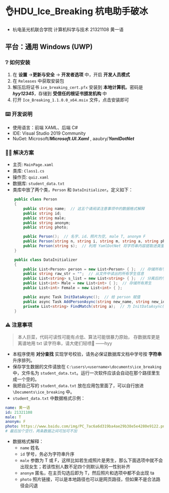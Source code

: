 # 👌HDU_Ice_Breaking 杭电助手破冰

- 杭电圣光机联合学院  计算机科学与技术  21321108  黄一语

## 平台：通用 Windows (UWP)
### ❔ 如何安装
1. 在 **设置** ->**更新与安全** -> **开发者选项** 中，开启 **开发人员模式**
2. 在 `Releases` 中获取安装包
3. 解压后将证书 `ice_breaking_cert.pfx` 安装到 **本地计算机**，密码是 ***hyy12345***，存储到 **受信任的根证书颁发机构** 中
4. 打开 `Ice_Breaking_1.1.0.0_x64.msix` 文件，点击安装即可
### ⌨️ 开发说明
- 使用语言：前端 XAML、后端 C#
- IDE: Visual Studio 2019 Community
- NuGet: Microsoft/***Microsoft.UI.Xaml***   ,  aaubry/***YamlDotNet***
### 🐱‍💻 解决方案
- 主页: `MainPage.xaml`
- 类库: `Class1.cs`
- 操作页: `quiz.xaml`
- 数据库: `student_data.txt`
- 类库中放了两个类，`Person` 和 `DataInitializer`。定义如下：
```cs
    public class Person
    {
        public string name;  // 这五个请阅读注意事项中的数据格式解释
        public string id;
        public string male;
        public string anonym;
        public string photo;

        public Person();  // 名字、id、照片为空, male T, anonym F
        public Person(string n, string i, string m, string a, string ph);
        public Person(string s);  // 利用 YamlDotNet 将字符串内容提取进类里
    }
```
```cs
    public class DataInitializer
    {
        public List<Person> person = new List<Person> { };  // 存储所有学生信息
        public string raw_str = "";  // 从文件中读出的所有学生信息
        public List<string> s_list = new List<string> { };  // 分离后的学生信息
        public List<int> Male = new List<int> { };  // 存储所有男生
        public List<int> Female = new List<int> { };

        public async Task InitDataAsync();  // 给 person 赋值
        public async Task AddPersonAsync(string new_name, string new_id, string new_male, string new_photo)  // 添加用户
        private List<string> FindMatch(string a);  // 为 InitDataAsync() 服务，从 raw_str 分离出一堆字符串
    }
```
### ⚠️ 注意事项
> 本人巨菜，代码可读性可能有点低、算法可能很暴力原始，
> 存数据库更是离谱地用 txt 读字符串，请大佬们轻喷🥲
> ——hyy
- 本程序使用 **对分查找** 实现学号校验，请务必保证数据库文档中学号按 **字符串** 升序排列。
- 保存学生数据的文件请放在 `C:\users\<username>\documents\ice_breaking` 中，文件名为 `student_data.txt`。运行一次软件应该会自动在那个路径里生成一个空的。
- 我把自己写的 `student_data.txt` 放在应用包里面了，可以自行放进 `\Documents\ice_breaking` 中。
- `student_data.txt` 中数据格式示例：
```yaml
name: 黄一语
id: 21321108
male: T
anonym: F
photo: https://www.baidu.com/img/PC_7ac6a6d319ba4ae29b38e5e4280e9122.png
# 最后加个空行，两条数据之间可加可不加
```
- 数据格式解释：
  - `name` 姓名
  - `id` 学号，务必为字符串升序
  - `male` 参数为 T 或 F，这样比如若生成照片是男生，那么下面选项中就不会出现女生；若该性别人数不足四个则默认用另一性别补齐
  - `anonym` 匿名，在主页勾选后即为 T，然后照片和选项中都不会出现 ta
  - `photo` 照片链接，可以是本地路径也可以是网页路径，但如果不是合法路径会闪退
